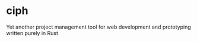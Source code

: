 # ciph
Yet another project management tool for web development and prototyping written purely in Rust
